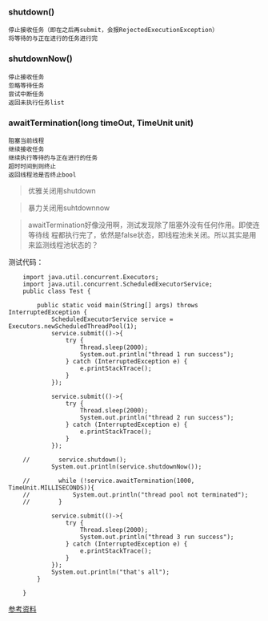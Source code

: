 
### shutdown() 
    停止接收任务（即在之后再submit，会报RejectedExecutionException）
    将等待的与正在进行的任务进行完

### shutdownNow()
    停止接收任务
    忽略等待任务
    尝试中断任务
    返回未执行任务list

### awaitTermination(long timeOut, TimeUnit unit)
    阻塞当前线程
    继续接收任务
    继续执行等待的与正在进行的任务
    超时时间到则终止
    返回线程池是否终止bool


> 优雅关闭用shutdown

> 暴力关闭用suhtdownnow

> awaitTermination好像没用啊，测试发现除了阻塞外没有任何作用。即使连等待线
程都执行完了，依然是false状态，即线程池未关闭。所以其实是用来监测线程池状态的？

测试代码：
```
    import java.util.concurrent.Executors;
    import java.util.concurrent.ScheduledExecutorService;
    public class Test {
    
        public static void main(String[] args) throws InterruptedException {
            ScheduledExecutorService service = Executors.newScheduledThreadPool(1);
            service.submit(()->{
                try {
                    Thread.sleep(2000);
                    System.out.println("thread 1 run success");
                } catch (InterruptedException e) {
                    e.printStackTrace();
                }
            });
    
            service.submit(()->{
                try {
                    Thread.sleep(2000);
                    System.out.println("thread 2 run success");
                } catch (InterruptedException e) {
                    e.printStackTrace();
                }
            });
    
    //        service.shutdown();
            System.out.println(service.shutdownNow());
    
    //        while (!service.awaitTermination(1000, TimeUnit.MILLISECONDS)){
    //            System.out.println("thread pool not terminated");
    //        }
    
            service.submit(()->{
                try {
                    Thread.sleep(2000);
                    System.out.println("thread 3 run success");
                } catch (InterruptedException e) {
                    e.printStackTrace();
                }
            });
            System.out.println("that's all");
        }
    
    }
```    
[参考资料](https://blog.csdn.net/u012168222/article/details/52790400)
